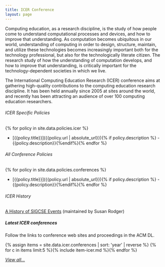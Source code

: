 ```yaml
---
title: ICER Conference
layout: page
---
```


Computing education, as a research discipline, is the study of how
people come to understand computational processes and devices, and how
to improve that understanding. As computation becomes ubiquitous in our
world, understanding of computing in order to design, structure,
maintain, and utilize these technologies becomes increasingly important
both for the technology professional, but also for the technologically
literate citizen. The research study of how the understanding of
computation develops, and how to improve that understanding, is
critically important for the technology-dependent societies in which we
live.

The International Computing Education Research (ICER) conference aims at
gathering high-quality contributions to the computing education research
discipline. It has been held annually since 2005 at sites around the
world, and recently has been attracting an audience of over 100
computing education researchers.

###### ICER Specific Policies

{% for policy in site.data.policies.icer %}
- [{{policy.title}}]({{policy.url | absolute_url}}){% if policy.description %} - {{policy.description}}{%endif%}{% endfor %}

###### All Conference Policies

{% for policy in site.data.policies.conferences %}
- [{{policy.title}}]({{policy.url | absolute_url}}){% if policy.description %} - {{policy.description}}{%endif%}{% endfor %}


###### ICER History

[A History of SIGCSE Events](https://users.cs.duke.edu/~rodger/sigcseconferences.html) (maintained by Susan Rodger)

##### Latest ICER conferences

Follow the links to conference web sites and proceedings in the ACM DL.

{% assign items = site.data.icer.conferences | sort: 'year' | reverse %}
{% for c in items limit:5 %}{% include item-icer.md %}{% endfor %}

<a href="conferences.html"><i>View all...</i></a>
